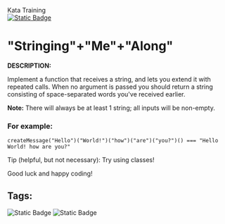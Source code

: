 Kata Training <br>
[![Static Badge](https://img.shields.io/badge/6kyu%20-%20yellow?style=flat&logo=codewars&labelColor=B1361E&color=yellow)](Javascript/6kyu)

# "Stringing"+"Me"+"Along"

**DESCRIPTION:**

Implement a function that receives a string, and lets you extend it with repeated calls. When no argument is passed you should return a string consisting of space-separated words you've received earlier.

**Note:** There will always be at least 1 string; all inputs will be non-empty.

### For example:

```
createMessage("Hello")("World!")("how")("are")("you?")() === "Hello World! how are you?"
```

Tip (helpful, but not necessary): Try using classes!

Good luck and happy coding!

## Tags:

![Static Badge](https://img.shields.io/badge/fundamentals%20-%20purple?style=plastic) ![Static Badge](https://img.shields.io/badge/functional_programming%20-%20cyan?style=plastic)